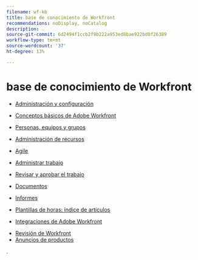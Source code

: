 ```yaml
---
filename: wf-kb
title: base de conocimiento de Workfront
recommendations: noDisplay, noCatalog
description: .
source-git-commit: 6d2494f1ccb2f9b222a953ed8bae922bd0f26389
workflow-type: tm+mt
source-wordcount: '37'
ht-degree: 13%

---
```



# base de conocimiento de Workfront

* [Administración y configuración](administration-and-setup/administration-and-setup.md)
* [Conceptos básicos de Adobe Workfront](workfront-basics/workfront-basics.md)
* [Personas, equipos y grupos](people-teams-and-groups/people-teams-and-groups.md)
* [Administración de recursos](resource-mgmt/manage-resources.md)
* [Agile](agile/agile.md)
* [Administrar trabajo](manage-work/manage-work.md)
* [Revisar y aprobar el trabajo](review-and-approve-work/review-and-approve-work.md)
* [Documentos](documents/documents-overview.md)
* [Informes](reports-and-dashboards/reports-and-dashboards-overview.md)

  <!--
  <li data-mc-conditions="QuicksilverOrClassic.Draft mode">Enhanced analytics</li>
  -->

* [Plantillas de horas: índice de artículos](timesheets/timesheets-all.md)
* [Integraciones de Adobe Workfront](workfront-integrations-and-apps/workfront-integrations.md)
<!--* [Adobe Workfront API](wf-api/workfront-api.md) -->
* [Revisión de Workfront](workfront-proof/workfront-proof.md)
* [Anuncios de productos](product-announcements/product-announcements.md)

.
